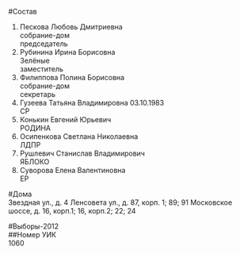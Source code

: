 #Состав  
1. Пескова Любовь Дмитриевна  
    собрание-дом  
    председатель  
2. Рубинина Ирина Борисовна  
    Зелёные  
    заместитель  
3. Филиппова Полина Борисовна  
    собрание-дом  
    секретарь  
4. Гузеева Татьяна Владимировна 03.10.1983  
    СР  
5. Конькин Евгений Юрьевич  
    РОДИНА  
6. Осипенкова Светлана Николаевна  
    ЛДПР  
7. Рушлевич Станислав Владимирович  
    ЯБЛОКО  
8. Суворова Елена Валентиновна  
    ЕР  
  
#Дома  
Звездная ул., д. 4 Ленсовета ул., д. 87, корп. 1; 89; 91 Московское шоссе, д. 16, корп.1; 16, корп.2; 22; 24  
  
#Выборы-2012  
##Номер УИК  
1060  
